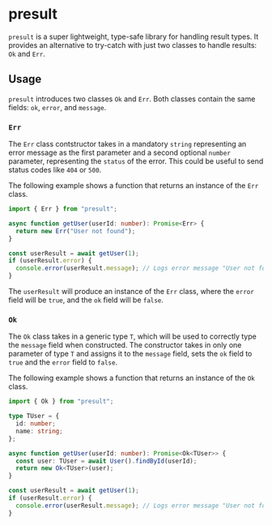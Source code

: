 # presult

`presult` is a super lightweight, type-safe library for handling result types. It provides an alternative to try-catch with just two classes to handle results: `Ok` and `Err`.

## Usage

`presult` introduces two classes `Ok` and `Err`. Both classes contain the same fields:
`ok`, `error`, and `message`.

### `Err`

The `Err` class contstructor takes in a mandatory `string` representing an error message as the first parameter and a second optional `number` parameter, representing the `status` of the error. This could be useful to send status codes like `404` or `500`.

The following example shows a function that returns an instance of the `Err` class.

```ts
import { Err } from "presult";

async function getUser(userId: number): Promise<Err> {
  return new Err("User not found");
}

const userResult = await getUser(1);
if (userResult.error) {
  console.error(userResult.message); // Logs error message "User not found"
}
```

The `userResult` will produce an instance of the `Err` class, where the `error` field will be `true`, and the `ok` field will be `false`.

### `Ok`

The `Ok` class takes in a generic type `T`, which will be used to correctly type the `message` field when constructed. The constructor takes in only one parameter of type `T` and assigns it to the `message` field, sets the `ok` field to `true` and the `error` field to `false`.

The following example shows a function that returns an instance of the `Ok` class.

```ts
import { Ok } from "presult";

type TUser = {
  id: number;
  name: string;
};

async function getUser(userId: number): Promise<Ok<TUser>> {
  const user: TUser = await User().findById(userId);
  return new Ok<TUser>(user);
}

const userResult = await getUser(1);
if (userResult.error) {
  console.error(userResult.message); // Logs error message "User not found"
}
```
